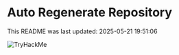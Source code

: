 # Auto Regenerate Repository

This README was last updated: 2025-05-21 19:51:06

 ![TryHackMe](https://tryhackme.com/badge/533634)